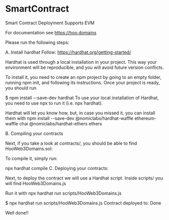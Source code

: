 # SmartContract

Smart Contract Deployment Supports EVM

For documentation see https://hoo.domains

Please run the following steps:

A. Install hardhat Follow: https://hardhat.org/getting-started/

Hardhat is used through a local installation in your project. This way your environment will be reproducible, and you will avoid future version conflicts.

To install it, you need to create an npm project by going to an empty folder, running npm init, and following its instructions. Once your project is ready, you should run

$ npm install --save-dev hardhat
To use your local installation of Hardhat, you need to use npx to run it (i.e. npx hardhat).

Hardhat will let you know how, but, in case you missed it, you can install them with npm install --save-dev @nomiclabs/hardhat-waffle ethereum-waffle chai @nomiclabs/hardhat-ethers ethers

B. Compiling your contracts

Next, if you take a look at contracts/, you should be able to find HooWeb3Domains.sol:

To compile it, simply run:

npx hardhat compile
C. Deploying your contracts:

Next, to deploy the contract we will use a Hardhat script. Inside scripts/ you will find HooWeb3Domains.js

Run it with npx hardhat run scripts/HooWeb3Domains.js

$ npx hardhat run scripts/HooWeb3Domains.js
Contract deployed to: Done

Well done!!
